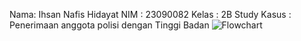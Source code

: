 Nama: Ihsan Nafis Hidayat
NIM : 23090082
Kelas : 2B
Study Kasus : Penerimaan anggota polisi dengan Tinggi Badan
![Flowchart](https://github.com/IhsanNafis123/VSCODE/assets/145647779/572d3d8d-bd17-4b6b-8a10-137b09c14887)

